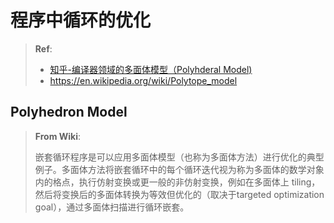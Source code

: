 # 程序中循环的优化

> **Ref**:
>
> - [知乎-编译器领域的多面体模型（Polyhderal Model)](https://zhuanlan.zhihu.com/p/310142893)
> - https://en.wikipedia.org/wiki/Polytope_model

## Polyhedron Model

> **From Wiki**:
> 
> 嵌套循环程序是可以应用多面体模型（也称为多面体方法）进行优化的典型例子。多面体方法将嵌套循环中的每个循环迭代视为称为多面体的数学对象内的格点，执行仿射变换或更一般的非仿射变换，例如在多面体上 tiling，然后将变换后的多面体转换为等效但优化的（取决于targeted optimization goal），通过多面体扫描进行循环嵌套。